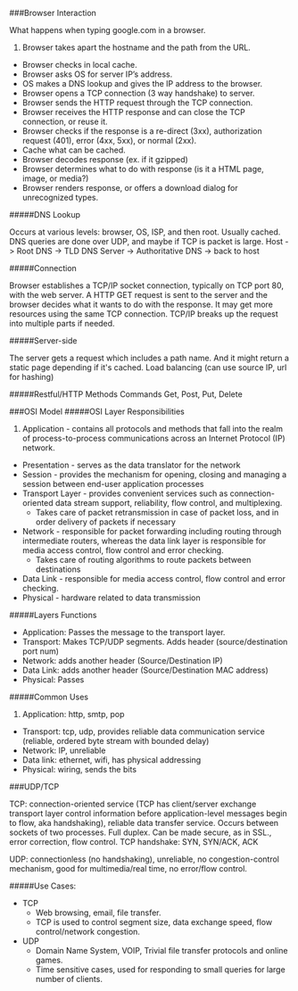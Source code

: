 ###Browser Interaction

What happens when typing google.com in a browser.

1. Browser takes apart the hostname and the path from the URL.
* Browser checks in local cache.
* Browser asks OS for server IP’s address.
* OS makes a DNS lookup and gives the IP address to the browser.
* Browser opens a TCP connection (3 way handshake) to server.
* Browser sends the HTTP request through the TCP connection.
* Browser receives the HTTP response and can close the TCP connection, or reuse it.
* Browser checks if the response is a re-direct (3xx), authorization request (401), error (4xx, 5xx), or normal (2xx).
* Cache what can be cached.
* Browser decodes response (ex. if it gzipped)
* Browser determines what to do with response (is it a HTML page, image, or media?)
* Browser renders response, or offers a download dialog for unrecognized types.

#####DNS Lookup

Occurs at various levels: browser, OS, ISP, and then root. Usually cached. DNS queries are done over UDP, and maybe if TCP is packet is large.
Host -> Root DNS -> TLD DNS Server -> Authoritative DNS -> back to host

#####Connection

Browser establishes a TCP/IP socket connection, typically on TCP port 80, with the web server.
A HTTP GET request is sent to the server and the browser decides what it wants to do with the response. It may get more resources using the same TCP connection.
TCP/IP breaks up the request into multiple parts if needed.

#####Server-side

The server gets a request which includes a path name. And it might return a static page depending if it's cached.
Load balancing (can use source IP, url for hashing)

#####Restful/HTTP Methods Commands
Get, Post, Put, Delete


###OSI Model
#####OSI Layer Responsibilities
1. Application - contains all protocols and methods that fall into the realm of process-to-process communications across an Internet Protocol (IP) network.
* Presentation - serves as the data translator for the network
* Session - provides the mechanism for opening, closing and managing a session between end-user application processes
* Transport Layer - provides convenient services such as connection-oriented data stream support, reliability, flow control, and multiplexing.
    * Takes care of packet retransmission in case of packet loss, and in order delivery of packets if necessary
* Network - responsible for packet forwarding including routing through intermediate routers, whereas the data link layer is responsible for media access control, flow control and error checking.
    * Takes care of routing algorithms to route packets between destinations
* Data Link - responsible for media access control, flow control and error checking.
* Physical - hardware related to data transmission

#####Layers Functions
* Application: Passes the message to the transport layer.
* Transport: Makes TCP/UDP segments. Adds header (source/destination port num)
* Network: adds another header (Source/Destination IP)
* Data Link: adds another header (Source/Destination MAC address) 
* Physical: Passes

#####Common Uses
1. Application: http, smtp, pop 
* Transport: tcp, udp,  provides reliable data communication service (reliable, ordered byte stream with bounded delay)
* Network: IP, unreliable
* Data link: ethernet, wifi, has physical addressing
* Physical: wiring, sends the bits

###UDP/TCP

TCP: connection-oriented service (TCP has client/server exchange transport layer control information before application-level messages begin to flow, aka handshaking), reliable data transfer service. Occurs between sockets of two processes. Full duplex. Can be made secure, as in SSL., error correction, flow control. TCP handshake: SYN, SYN/ACK, ACK

UDP: connectionless (no handshaking), unreliable, no congestion-control mechanism, good for multimedia/real time, no error/flow control.

#####Use Cases:
* TCP
    * Web browsing, email, file transfer.
    * TCP is used to control segment size, data exchange speed, flow control/network congestion. 
* UDP
    * Domain Name System, VOIP, Trivial file transfer protocols and online games.
    * Time sensitive cases, used for responding to small queries for large number of clients.
